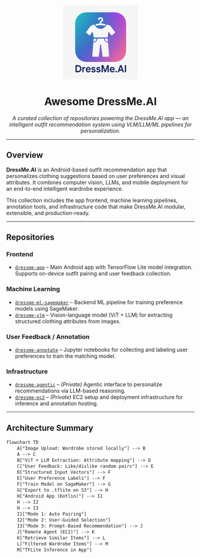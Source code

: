 <p align="center">
  <img src="assets/ic_launcher-playstore.png" alt="DressMe.AI Logo" width="200"/>
</p>

<h1 align="center">Awesome DressMe.AI</h1>

<p align="center">
  <em>A curated collection of repositories powering the DressMe.AI app — an intelligent outfit recommendation system using VLM/LLM/ML pipelines for personalization.</em>
</p>

---

## Overview

**DressMe.AI** is an Android-based outfit recommendation app that personalizes clothing suggestions based on user preferences and visual attributes. It combines computer vision, LLMs, and mobile deployment for an end-to-end intelligent wardrobe experience.

This collection includes the app frontend, machine learning pipelines, annotation tools, and infrastructure code that make DressMe.AI modular, extensible, and production-ready.

---

## Repositories

### Frontend

- [`dressme-app`](https://github.com/DressMe-AI/dressme-app) – Main Android app with TensorFlow Lite model integration. Supports on-device outfit pairing and user feedback collection.

### Machine Learning

- [`dressme-ml-sagemaker`](https://github.com/DressMe-AI/dressme-ml-sagemaker) – Backend ML pipeline for training preference models using SageMaker.
- [`dressme-vlm`](https://github.com/DressMe-AI/dressme-vlm) – Vision-language model (ViT + LLM) for extracting structured clothing attributes from images.

### User Feedback / Annotation

- [`dressme-annotate`](https://github.com/DressMe-AI/dressme-annotate) – Jupyter notebooks for collecting and labeling user preferences to train the matching model.

### Infrastructure

- [`dressme-agentic`](https://github.com/DressMe-AI/dressme-agentic) – *(Private)* Agentic interface to personalize recommendations via LLM-based reasoning.
- [`dressme-ec2`](https://github.com/DressMe-AI/dressme-ec2) – *(Private)* EC2 setup and deployment infrastructure for inference and annotation hosting.

---

## Architecture Summary
```mermaid
flowchart TD
    A["Image Upload: Wardrobe stored locally"] --> B
    A --> C
    B["ViT + LLM Extraction: Attribute mapping"] --> D
    C["User Feedback: Like/dislike random pairs"] --> E
    D["Structured Input Vectors"] --> F
    E["User Preference Labels"] --> F
    F["Train Model on SageMaker"] --> G
    G["Export to .tflite on S3"] --> H
    H["Android App (Kotlin)"] --> I1
    H --> I2
    H --> I3
    I1["Mode 1: Auto Pairing"]
    I2["Mode 2: User-Guided Selection"]
    I3["Mode 3: Prompt-Based Recommendation"] --> J
    J["Remote Agent (EC2)"] --> K
    K["Retrieve Similar Items"] --> L
    L["Filtered Wardrobe Items"] --> M
    M["TFLite Inference in App"]


